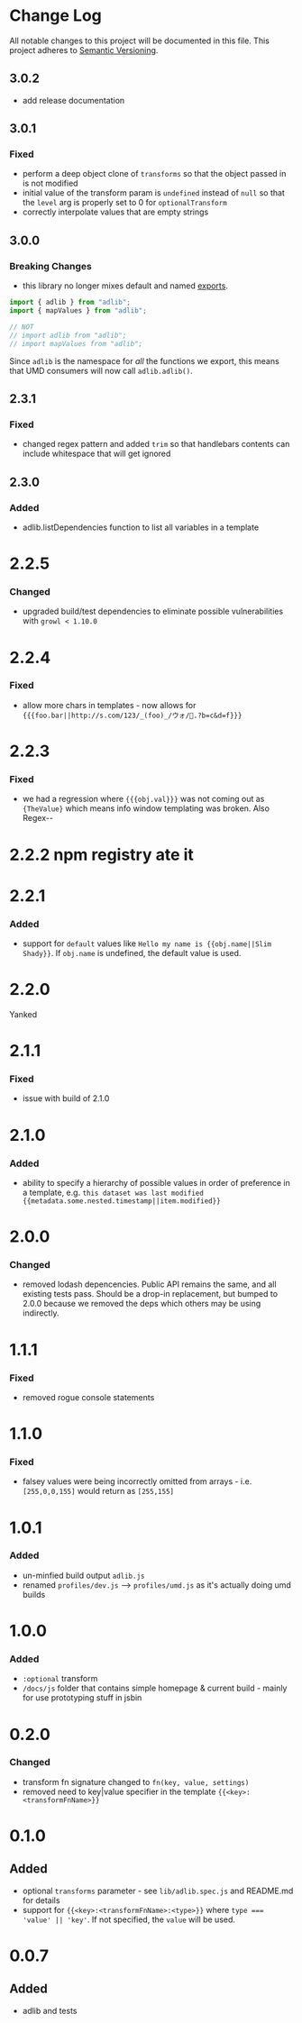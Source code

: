 # Change Log
All notable changes to this project will be documented in this file.
This project adheres to [Semantic Versioning](http://semver.org/).

## 3.0.2
- add release documentation

## 3.0.1
### Fixed
- perform a deep object clone of `transforms` so that the object passed in is not modified
- initial value of the transform param is `undefined` instead of `null` so that the `level` arg is properly set to 0 for `optionalTransform`
- correctly interpolate values that are empty strings

## 3.0.0
### Breaking Changes
- this library no longer mixes default and named [exports](https://rollupjs.org/guide/en#exporting).

```js
import { adlib } from "adlib";
import { mapValues } from "adlib";

// NOT
// import adlib from "adlib";
// import mapValues from "adlib";
```

Since `adlib` is the namespace for _all_ the functions we export, this means that UMD consumers will now call `adlib.adlib()`.

## 2.3.1
### Fixed
- changed regex pattern and added `trim` so that handlebars contents can include whitespace that will get ignored

## 2.3.0
### Added
- adlib.listDependencies function to list all variables in a template

# 2.2.5
### Changed
- upgraded build/test dependencies to eliminate possible vulnerabilities with `growl < 1.10.0`

# 2.2.4
### Fixed
- allow more chars in templates - now allows for `{{{foo.bar||http://s.com/123/_(foo)_/ウォ/🏹.?b=c&d=f}}}`

# 2.2.3
### Fixed
- we had a regression where `{{{obj.val}}}` was not coming out as `{TheValue}` which means info window templating was broken. Also Regex--

# 2.2.2 npm registry ate it

# 2.2.1
### Added
- support for `default` values like `Hello my name is {{obj.name||Slim Shady}}`. If `obj.name` is undefined, the default value is used.

# 2.2.0
Yanked

# 2.1.1
### Fixed
- issue with build of 2.1.0

# 2.1.0
### Added
- ability to specify a hierarchy of possible values in order of preference in a template, e.g. `this dataset was last modified {{metadata.some.nested.timestamp||item.modified}}`

# 2.0.0
### Changed
- removed lodash depencencies. Public API remains the same, and all existing tests pass. Should be a drop-in replacement, but bumped to 2.0.0 because we removed the deps which others may be using indirectly.

# 1.1.1
### Fixed
- removed rogue console statements

# 1.1.0
### Fixed
- falsey values were being incorrectly omitted from arrays - i.e. `[255,0,0,155]` would return as `[255,155]`

# 1.0.1
### Added
- un-minfied build output `adlib.js`
- renamed `profiles/dev.js` --> `profiles/umd.js` as it's actually doing umd builds

# 1.0.0
### Added
- `:optional` transform
- `/docs/js` folder that contains simple homepage & current build - mainly for use prototyping stuff in jsbin

# 0.2.0
### Changed
- transform fn signature changed to `fn(key, value, settings)`
- removed need to key|value specifier in the template `{{<key>:<transformFnName>}}`

# 0.1.0
## Added
- optional `transforms` parameter - see `lib/adlib.spec.js` and README.md for details
- support for `{{<key>:<transformFnName>:<type>}}` where `type === 'value' || 'key'`. If not specified, the `value` will be used.

# 0.0.7
## Added
- adlib and tests
